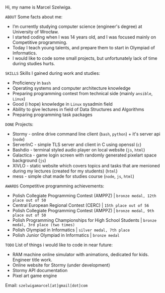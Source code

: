 Hi, my name is Marcel Szelwiga.

```ABOUT``` Some facts about me:
* I’m currently studying computer science (engineer's degree) at University of Wrocław.
* I started coding when I was 14 years old, and I was focused mainly on Competitive programming.
* Today I teach young talents, and prepare them to start in Olympiad of Informatics.
* I would like to code some small projects, but unfortunately lack of time during studies hurts.

```SKILLS``` Skills I gained during work and studies:
* Proficiency in ```bash```
* Operating systems and computer architecture knowledge
* Preparing programming contest from technical side (mainly ```ansible```, ```Linux```)
* Good (i hope) knowledge in ```Linux``` sysadmin field
* Ability to give lectures in field of Data Structures and Algorithms
* Preparing programming task packages

  
```DONE``` Projects:
* Stormy - online drive command line client (```bash```, ```python```) + it's server api (```node```)
* ServerInC - simple TLS server and client in C using openssl (```c```)  
* Bashdio - terminal styled audio player on local website (```js```, ```html```)
* Galactica - game login screen with randomly generated pixelart space background (```js```)
* XIVLO - static website which covers topics and tasks that are menioned during my lectures (created for my students) (```html```)
* mess - simple chat made for studies course (```node```, ```js```, ```html```)

```AWARDS``` Competitive programming achievements: 

* Polish Collegiate Programming Contest (AMPPZ) | `bronze medal, 12th place out of 50`
* Central European Regional Contest (CERC) | `15th place out of 56`
* Polish Collegiate Programming Contest (AMPPZ) | `bronze medal, 9th place out of 50`
* Polish Programming Championships for High School Students | `bronze medal, 3rd place (two times)`
* Polish Olympiad in Informatics | `silver medal, 7th place`
* Polish Junior Olympiad in Informatics | `bronze medal`

```TODO``` List of things i would like to code in near future:
* RAM machine online simulator with animations, dedicated for kids. Engineer title work.
* Online website for Stormy (under development)
* Stormy API documentation
* Pixel art game engine

Email: `szelwigamarcel[at]gmail[dot]com`
<!---
Szelwiga/Szelwiga is a ✨ special ✨ repository because its `README.md` (this file) appears on your GitHub profile.
You can click the Preview link to take a look at your changes.
--->
